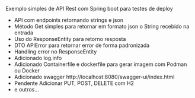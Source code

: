 Exemplo simples de API Rest com Spring boot para testes de deploy
- API com endpoints retornando strings e json 
- Método Get simples para retornar em formato json o String recebido na entrada
- Uso do ResponseEntity para retorno resposta 
- DTO APIError para retornar error de forma padronizada
- Handling error no ResponseEntity
- Adicionado log.info
- Adicionado Containerfile e dockerfile para gerar imagem com Podman ou Docker
- Adicionado swagger http://localhost:8080/swagger-ui/index.html
- Pendente Adicionar PUT, POST, DELETE com H2
- e outros...
